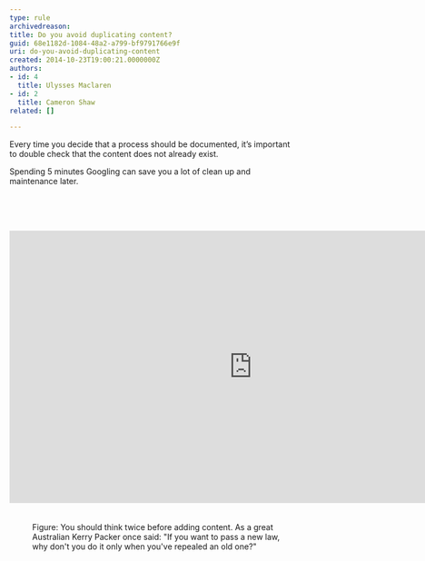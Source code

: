 ```yaml
---
type: rule
archivedreason: 
title: Do you avoid duplicating content?
guid: 68e1182d-1084-48a2-a799-bf9791766e9f
uri: do-you-avoid-duplicating-content
created: 2014-10-23T19:00:21.0000000Z
authors:
- id: 4
  title: Ulysses Maclaren
- id: 2
  title: Cameron Shaw
related: []

---
```



<p class="p1">​​Every time you decide that a process should be documented, it’s important to double check that the content does not already exist.&#160;<br></p><p class="p1">Spending 5 minutes Googling can save you a lot of clean up and maintenance later.<br></p>
<br><excerpt class='endintro'></excerpt><br>
<dl class="image"><dt>​<div class="ms-rtestate-read ms-rte-embedcode ms-rte-embedil ms-rtestate-notify s4-wpActive"><iframe width="853" height="480" src="https&#58;//www.youtube.com/embed/LnwYoOeWZGA" frameborder="0"></iframe>&#160;</div>​​​​ <br></dt><dd>Figure&#58; You should think twice before adding content. As a great Australian Kerry Packer once said&#58; &quot;If you want to pass a new law, why don't you do it only when you've repealed an old one?&quot;<br>​​<br><br></dd></dl>


